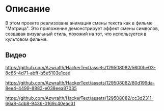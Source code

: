 # Описание

В этом проекте реализована анимация смены текста как в фильме "Матрица". Это приложение демонстрирует эффект смены символов, создавая визуальный стиль, похожий на тот, что используется в культовом фильме.

## Видео

https://github.com/Azwralth/HackerText/assets/129508082/5600be03-8c65-4d71-abff-b5e5103e1cad

https://github.com/Azwralth/HackerText/assets/129508082/80d199da-8ee4-4499-8883-e038eea87035

https://github.com/Azwralth/HackerText/assets/129508082/cc3d2311-66a8-4db8-9436-0169c40eac31





